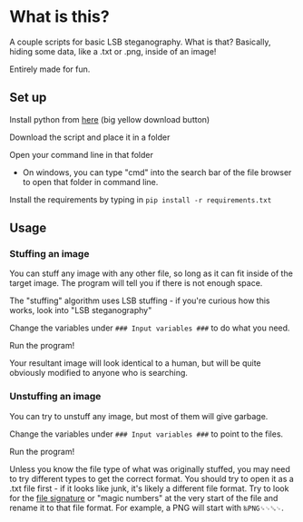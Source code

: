 # What is this?
A couple scripts for basic LSB steganography. What is that? Basically, hiding some data, like a .txt or .png, inside of an image!

Entirely made for fun.

## Set up 
Install python from [here](https://www.python.org/downloads/) (big yellow download button)

Download the script and place it in a folder

Open your command line in that folder
  - On windows, you can type "cmd" into the search bar of the file browser to open that folder in command line.

Install the requirements by typing in `pip install -r requirements.txt`

## Usage
### Stuffing an image
You can stuff any image with any other file, so long as it can fit inside of the target image. The program will tell you if there is not enough space.

The "stuffing" algorithm uses LSB stuffing - if you're curious how this works, look into "LSB steganography"

Change the variables under `### Input variables ###` to do what you need.

Run the program!

Your resultant image will look identical to a human, but will be quite obviously modified to anyone who is searching.

### Unstuffing an image
You can try to unstuff any image, but most of them will give garbage.

Change the variables under `### Input variables ###` to point to the files.

Run the program!

Unless you know the file type of what was originally stuffed, you may need to try different types to get the correct format. You should try to open it as a .txt file first - if it looks like junk, it's likely a different file format. Try to look for the [file signature](https://en.wikipedia.org/wiki/List_of_file_signatures) or "magic numbers" at the very start of the file and rename it to that file format. For example, a PNG will start with `‰PNG␍␊␚␊`.
